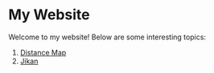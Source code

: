 # My Website

Welcome to my website! Below are some interesting topics:

1. [Distance Map](distancemap.html)
2. [Jikan](jikan.html)

